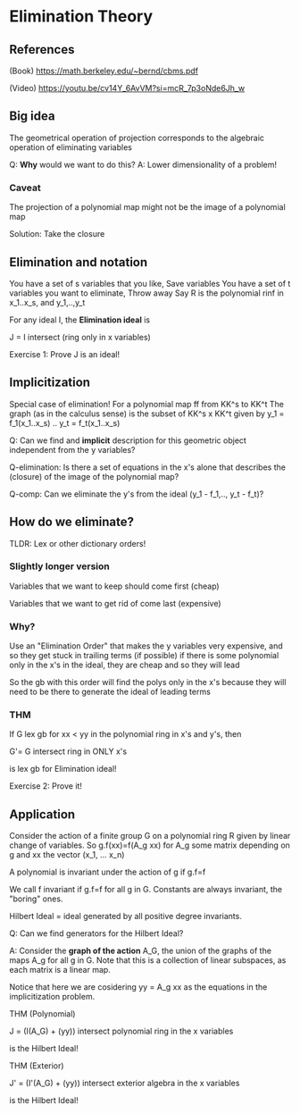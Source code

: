 # Elimination Theory

## References
(Book) https://math.berkeley.edu/~bernd/cbms.pdf

(Video) https://youtu.be/cv14Y_6AvVM?si=mcR_7p3oNde6Jh_w

## Big idea
The geometrical operation of projection corresponds to the algebraic operation of eliminating variables

Q: **Why** would we want to do this? 
A: Lower dimensionality of a problem!

### Caveat 
The projection of a polynomial map might not be the image of a polynomial map

Solution: Take the closure

## Elimination and notation
You have a set of s variables that you like, Save variables
You have a set of t variables you want to eliminate, Throw away
Say R is the polynomial rinf in x_1..x_s, and y_1,..,y_t

For any ideal I, the **Elimination ideal** is

J = I intersect (ring only in x variables)

Exercise 1: Prove J is an ideal!

## Implicitization 
Special case of elimination!
For a polynomial map ff from KK^s to KK^t
The graph (as in the calculus sense) is the subset of KK^s x KK^t given by
y_1 = f_1(x_1..x_s)
..
y_t = f_t(x_1..x_s)

Q: Can we find and **implicit** description for this geometric object independent from the y variables?

Q-elimination: Is there a set of equations in the x's alone that describes the (closure) of the image of the polynomial map?

Q-comp: Can we eliminate the y's from the ideal
(y_1 - f_1,.., y_t - f_t)?

## How do we eliminate?
TLDR: Lex or other dictionary orders!

### Slightly longer version
Variables that we want to keep should come first (cheap)

Variables that we want to get rid of come last (expensive)

### Why?
Use an "Elimination Order" that makes the y variables very expensive, and so they get stuck in trailing terms 
(if possible)
if there is some polynomial only in the x's in the ideal, they are cheap and so they will lead

So the gb with this order will find the polys only in the x's 
because they  will need to be there to generate the ideal of leading terms

### THM
If G lex gb for xx < yy in the polynomial ring in x's and y's, then 

G'= G intersect ring in ONLY x's 

is lex gb for Elimination ideal!

Exercise 2: Prove it!

## Application
Consider the action of a finite group G on a polynomial ring R given by linear change of variables.
So g.f(xx)=f(A_g xx) for A_g some matrix depending on g and xx the vector (x_1, ... x_n)

A polynomial is invariant under the action of g if g.f=f

We call f invariant if g.f=f for all g in G. Constants are always invariant, the "boring" ones.

Hilbert Ideal = ideal generated by all positive degree invariants.

Q: Can we find generators for the Hilbert Ideal?

A: Consider the **graph of the action** A_G, the union of the graphs of the maps A_g for all g in G. 
Note that this is a collection of linear subspaces, as each matrix is a linear map. 

Notice that here we are cosidering yy = A_g xx as the equations in the implicitization problem.

THM (Polynomial)

J = (I(A_G) + (yy)) intersect polynomial ring in the x variables

is the Hilbert Ideal!

THM (Exterior)

J' = (I'(A_G) + (yy)) intersect exterior algebra in the x variables

is the Hilbert Ideal!









